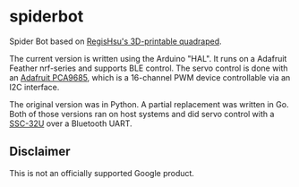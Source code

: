 # spiderbot

Spider Bot based on [RegisHsu's 3D-printable quadraped](https://www.instructables.com/id/DIY-Spider-RobotQuad-robot-Quadruped/).

The current version is written using the Arduino "HAL". It runs on a Adafruit Feather nrf-series and supports BLE control. The servo control is done with an [Adafruit PCA9685](https://learn.adafruit.com/16-channel-pwm-servo-driver), which is a 16-channel PWM device controllable via an I2C interface.

The original version was in Python. A partial replacement was written in Go. Both of those versions ran on host systems and did servo control with a [SSC-32U](http://www.lynxmotion.com/p-1032-ssc-32u-usb-servo-controller.aspx) over a Bluetooth UART.

## Disclaimer

This is not an officially supported Google product.
